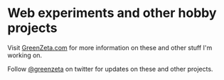 # Web experiments and other hobby projects
Visit <a href="https://greenzeta.com/" target="_blank">GreenZeta.com</a> for more information on these and other stuff I'm working on.

Follow [@greenzeta](http://twitter.com/greenzeta) on twitter for updates on these and other projects.

<!--
**mwilber/mwilber** is a ✨ _special_ ✨ repository because its `README.md` (this file) appears on your GitHub profile.

Here are some ideas to get you started:

- 🔭 I’m currently working on ...
- 🌱 I’m currently learning ...
- 👯 I’m looking to collaborate on ...
- 🤔 I’m looking for help with ...
- 💬 Ask me about ...
- 📫 How to reach me: ...
- 😄 Pronouns: ...
- ⚡ Fun fact: ...
-->
